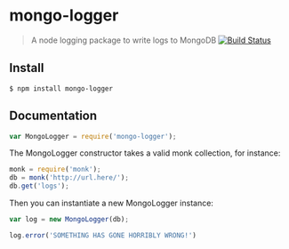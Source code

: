# mongo-logger

> A node logging package to write logs to MongoDB
[![Build Status](https://travis-ci.org/metricstory/mongo-logger.svg?branch=master)](https://travis-ci.org/metricstory/mongo-logger)

## Install
```
$ npm install mongo-logger
```
## Documentation

```js
var MongoLogger = require('mongo-logger');
```

The MongoLogger constructor takes a valid monk collection, for instance:

```js
monk = require('monk');
db = monk('http://url.here/');
db.get('logs');
```

Then you can instantiate a new MongoLogger instance:

```js
var log = new MongoLogger(db);

log.error('SOMETHING HAS GONE HORRIBLY WRONG!')
```
